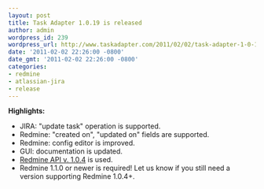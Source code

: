 ```yaml
---
layout: post
title: Task Adapter 1.0.19 is released
author: admin
wordpress_id: 239
wordpress_url: http://www.taskadapter.com/2011/02/02/task-adapter-1-0-19-is-released/
date: '2011-02-02 22:26:00 -0800'
date_gmt: '2011-02-02 22:26:00 -0800'
categories:
- redmine
- atlassian-jira
- release
---
```


**Highlights:**

* JIRA: "update task" operation is supported.
* Redmine: "created on", "updated on" fields are supported.
* Redmine: config editor is improved.
* GUI: documentation is updated.
* <a href="http://taskadapter.com/redmine_java_api_1.0.4">Redmine API v. 1.0.4</a> is used.
* Redmine 1.1.0 or newer is required! Let us know if you still need a version supporting Redmine 1.0.4+.

